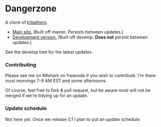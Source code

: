 Dangerzone
===

A clone of [tribalhero](http://tribalhero.com/). 

* [Main site.](http://dzgame.org) (Built off master. Persists between updates.)
* [Development version.](http://dangerzone-staging.herokuapp.com) (Built off develop. **Does not** persist between updates.)

See the develop tree for the latest updates.

### Contributing

Please see me on ##shark on freenode if you wish to contribute. I'm there most mornings 7-9 AM EST and some afternoons.

Of course, feel free to fork & pull request, but be aware most will not be merged if we're tidying up for an update.

### Update schedule

Not here yet. Once we release 0.1 I plan to put an update schedule.
